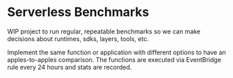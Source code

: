 # Serverless Benchmarks

WIP project to run regular, repeatable benchmarks so we can make decisions about runtimes, sdks, layers, tools, etc.

Implement the same function or application with different options to have an apples-to-apples comparison. The functions are executed via EventBridge rule every 24 hours and stats are recorded.
